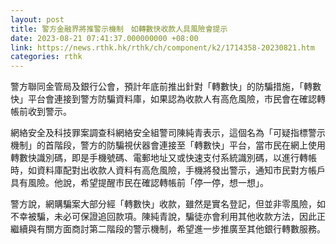 ```yaml
---
layout: post
title: 警方金融界將推警示機制　如轉數快收款人具風險會提示
date: 2023-08-21 07:41:37.000000000 +08:00
link: https://news.rthk.hk/rthk/ch/component/k2/1714358-20230821.htm
categories: rthk
---
```


警方聯同金管局及銀行公會，預計年底前推出針對「轉數快」的防騙措施，「轉數快」平台會連接到警方防騙資料庫，如果認為收款人有高危風險，市民會在確認轉帳前收到警示。

網絡安全及科技罪案調查科網絡安全組警司陳純青表示，這個名為「可疑指標警示機制」的首階段，警方的防騙視伏器會連接至「轉數快」平台，當市民在網上使用轉數快識別碼，即是手機號碼、電郵地址又或快速支付系統識別碼，以進行轉帳時，如資料庫配對出收款人資料有高危風險，手機將發出警示，通知市民對方帳戶具有風險。他說，希望提醒市民在確認轉帳前「停一停，想一想」。

警方說，網購騙案大部分經「轉數快」收款，雖然是實名登記，但並非零風險，如不幸被騙，未必可保證追回款項。陳純青說，騙徒亦會利用其他收款方法，因此正繼續與有關方面商討第二階段的警示機制，希望進一步推廣至其他銀行轉數服務。
